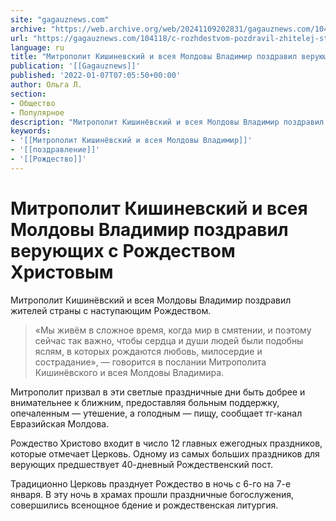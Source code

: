 ```yaml
---
site: "gagauznews.com"
archive: "https://web.archive.org/web/20241109202831/gagauznews.com/104118/c-rozhdestvom-pozdravil-zhitelej-strany-mitropolit-kishinyovskij-i-vseya-moldovy-vladimir.html"
url: "https://gagauznews.com/104118/c-rozhdestvom-pozdravil-zhitelej-strany-mitropolit-kishinyovskij-i-vseya-moldovy-vladimir.html"
language: ru
title: "Митрополит Кишиневский и всея Молдовы Владимир поздравил верующих с Рождеством Христовым"
publication: '[[Gagauznews]]'
published: '2022-01-07T07:05:50+00:00'
author: Ольга Л.
section:
- Общество
- Популярное
description: "Митрополит Кишинёвский и всея Молдовы Владимир поздравил жителей страны с наступающим Рождеством. «Мы живём в сложное время, когда мир в смятении, и поэтому сейчас так важно, чтобы сердца и души людей были подобны яслям, в которых рождаются любовь, милосердие и сострадание», — говорится в послании Митрополита Кишинёвского и всея Молдовы Владимира. Митрополит призвал в эти светлые праздничные дни быть добрее и внимательнее к ближним, предоставляя больным поддержку, опечаленным — утешение, а голодным — пищу, сообщает тг-канал Евразийская Молдова. Рождество Христово входит в число 12 главных ежегодных праздников, которые отмечает Церковь. Одному из самых больших праздников для верующих предшествует 40-дневный Рождественский […]"
keywords:
- '[[Митрополит Кишинёвский и всея Молдовы Владимир]]'
- '[[поздравление]]'
- '[[Рождество]]'
---
```


# Митрополит Кишиневский и всея Молдовы Владимир поздравил верующих с Рождеством Христовым

Митрополит Кишинёвский и всея Молдовы Владимир поздравил жителей страны с наступающим Рождеством.

> «Мы живём в сложное время, когда мир в смятении, и поэтому сейчас так важно, чтобы сердца и души людей были подобны яслям, в которых рождаются любовь, милосердие и сострадание», — говорится в послании Митрополита Кишинёвского и всея Молдовы Владимира.

Митрополит призвал в эти светлые праздничные дни быть добрее и внимательнее к ближним, предоставляя больным поддержку, опечаленным — утешение, а голодным — пищу, сообщает тг-канал Евразийская Молдова.

Рождество Христово входит в число 12 главных ежегодных праздников, которые отмечает Церковь. Одному из самых больших праздников для верующих предшествует 40-дневный Рождественский пост.

Традиционно Церковь празднует Рождество в ночь с 6-го на 7-е января. В эту ночь в храмах прошли праздничные богослужения, совершились всенощное бдение и рождественская литургия.